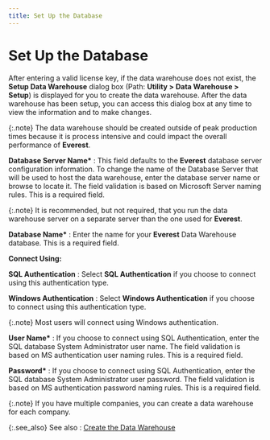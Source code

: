 ```yaml
---
title: Set Up the Database
---
```


# Set Up the Database


After entering a valid license key, if the data warehouse does not exist,  the **Setup Data Warehouse** dialog  box (Path: **Utility &gt; Data Warehouse 
 &gt; Setup**) is displayed for you to create the data warehouse.  After the data warehouse has been setup, you can access this dialog box  at any time to view the information and to make changes.


{:.note}
The data warehouse should be created outside  of peak production times because it is process intensive and could impact  the overall performance of **Everest**.


**Database Server Name\***
: This field defaults to the **Everest**  database server configuration information. To change the name of the Database  Server that will be used to host the data warehouse, enter the database  server name or browse to locate it. The field validation is based on Microsoft  Server naming rules. This is a required field.


{:.note}
It is recommended, but not required, that  you run the data warehouse server on a separate server than the one used  for **Everest**.


**Database Name\***
: Enter the name for your **Everest**  Data Warehouse database. This is a required field.


**Connect Using:**


**SQL Authentication**
: Select **SQL Authentication**  if you choose to connect using this authentication type.


**Windows Authentication**
: Select **Windows 
 Authentication** if you choose to connect using this authentication  type.


{:.note}
Most users will connect using Windows authentication.


**User Name\***
: If you choose to connect using SQL Authentication,  enter the SQL database System Administrator user name. The field validation  is based on MS authentication user naming rules. This is a required field.


**Password\***
: If you choose to connect using SQL Authentication,  enter the SQL database System Administrator user password. The field validation  is based on MS authentication password naming rules. This is a required  field.


{:.note}
If you have multiple companies, you can create  a data warehouse for each company.


{:.see_also}
See also
: [Create  the Data Warehouse]({{site.db_baseurl}}/create-and-set-up-the-database-and-dashboard/create_the_data_warehouse_ead.html)
